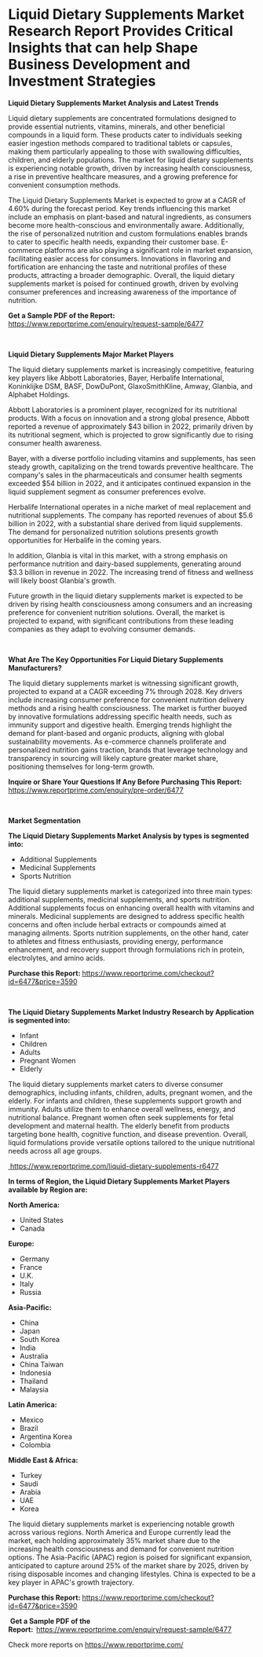 <p><h1>Liquid Dietary Supplements Market Research Report Provides Critical Insights that can help Shape Business Development and Investment Strategies</h1></p><p><strong>Liquid Dietary Supplements Market Analysis and Latest Trends</strong></p>
<p><p>Liquid dietary supplements are concentrated formulations designed to provide essential nutrients, vitamins, minerals, and other beneficial compounds in a liquid form. These products cater to individuals seeking easier ingestion methods compared to traditional tablets or capsules, making them particularly appealing to those with swallowing difficulties, children, and elderly populations. The market for liquid dietary supplements is experiencing notable growth, driven by increasing health consciousness, a rise in preventive healthcare measures, and a growing preference for convenient consumption methods.</p><p>The Liquid Dietary Supplements Market is expected to grow at a CAGR of 4.60% during the forecast period. Key trends influencing this market include an emphasis on plant-based and natural ingredients, as consumers become more health-conscious and environmentally aware. Additionally, the rise of personalized nutrition and custom formulations enables brands to cater to specific health needs, expanding their customer base. E-commerce platforms are also playing a significant role in market expansion, facilitating easier access for consumers. Innovations in flavoring and fortification are enhancing the taste and nutritional profiles of these products, attracting a broader demographic. Overall, the liquid dietary supplements market is poised for continued growth, driven by evolving consumer preferences and increasing awareness of the importance of nutrition.</p></p>
<p><strong>Get a Sample PDF of the Report:&nbsp;</strong> <a href="https://www.reportprime.com/enquiry/request-sample/6477?utm_campaign=2657&utm_medium=2&utm_source=Github&utm_content=ia&utm_term=19032025&utm_id=liquid-dietary-supplements">https://www.reportprime.com/enquiry/request-sample/6477</a></p>
<p>&nbsp;</p>
<p><strong>Liquid Dietary Supplements Major Market Players</strong></p>
<p><p>The liquid dietary supplements market is increasingly competitive, featuring key players like Abbott Laboratories, Bayer, Herbalife International, Koninklijke DSM, BASF, DowDuPont, GlaxoSmithKline, Amway, Glanbia, and Alphabet Holdings. </p><p>Abbott Laboratories is a prominent player, recognized for its nutritional products. With a focus on innovation and a strong global presence, Abbott reported a revenue of approximately $43 billion in 2022, primarily driven by its nutritional segment, which is projected to grow significantly due to rising consumer health awareness.</p><p>Bayer, with a diverse portfolio including vitamins and supplements, has seen steady growth, capitalizing on the trend towards preventive healthcare. The company's sales in the pharmaceuticals and consumer health segments exceeded $54 billion in 2022, and it anticipates continued expansion in the liquid supplement segment as consumer preferences evolve.</p><p>Herbalife International operates in a niche market of meal replacement and nutritional supplements. The company has reported revenues of about $5.6 billion in 2022, with a substantial share derived from liquid supplements. The demand for personalized nutrition solutions presents growth opportunities for Herbalife in the coming years.</p><p>In addition, Glanbia is vital in this market, with a strong emphasis on performance nutrition and dairy-based supplements, generating around $3.3 billion in revenue in 2022. The increasing trend of fitness and wellness will likely boost Glanbia's growth.</p><p>Future growth in the liquid dietary supplements market is expected to be driven by rising health consciousness among consumers and an increasing preference for convenient nutrition solutions. Overall, the market is projected to expand, with significant contributions from these leading companies as they adapt to evolving consumer demands.</p></p>
<p>&nbsp;</p>
<p><strong>What Are The Key Opportunities For Liquid Dietary Supplements Manufacturers?</strong></p>
<p><p>The liquid dietary supplements market is witnessing significant growth, projected to expand at a CAGR exceeding 7% through 2028. Key drivers include increasing consumer preference for convenient nutrition delivery methods and a rising health consciousness. The market is further buoyed by innovative formulations addressing specific health needs, such as immunity support and digestive health. Emerging trends highlight the demand for plant-based and organic products, aligning with global sustainability movements. As e-commerce channels proliferate and personalized nutrition gains traction, brands that leverage technology and transparency in sourcing will likely capture greater market share, positioning themselves for long-term growth.</p></p>
<p><strong>Inquire or Share Your Questions If Any Before Purchasing This Report:</strong> <a href="https://www.reportprime.com/enquiry/pre-order/6477?utm_campaign=2657&utm_medium=2&utm_source=Github&utm_content=ia&utm_term=19032025&utm_id=liquid-dietary-supplements">https://www.reportprime.com/enquiry/pre-order/6477</a></p>
<p>&nbsp;</p>
<p><strong>Market Segmentation</strong></p>
<p><strong>The Liquid Dietary Supplements Market Analysis by types is segmented into:</strong></p>
<p><ul><li>Additional Supplements</li><li>Medicinal Supplements</li><li>Sports Nutrition</li></ul></p>
<p><p>The liquid dietary supplements market is categorized into three main types: additional supplements, medicinal supplements, and sports nutrition. Additional supplements focus on enhancing overall health with vitamins and minerals. Medicinal supplements are designed to address specific health concerns and often include herbal extracts or compounds aimed at managing ailments. Sports nutrition supplements, on the other hand, cater to athletes and fitness enthusiasts, providing energy, performance enhancement, and recovery support through formulations rich in protein, electrolytes, and amino acids.</p></p>
<p><strong>Purchase this Report:&nbsp;</strong><a href="https://www.reportprime.com/checkout?id=6477&price=3590&utm_campaign=2657&utm_medium=2&utm_source=Github&utm_content=ia&utm_term=19032025&utm_id=liquid-dietary-supplements">https://www.reportprime.com/checkout?id=6477&price=3590</a></p>
<p>&nbsp;</p>
<p><strong>The Liquid Dietary Supplements Market Industry Research by Application is segmented into:</strong></p>
<p><ul><li>Infant</li><li>Children</li><li>Adults</li><li>Pregnant Women</li><li>Elderly</li></ul></p>
<p><p>The liquid dietary supplements market caters to diverse consumer demographics, including infants, children, adults, pregnant women, and the elderly. For infants and children, these supplements support growth and immunity. Adults utilize them to enhance overall wellness, energy, and nutritional balance. Pregnant women often seek supplements for fetal development and maternal health. The elderly benefit from products targeting bone health, cognitive function, and disease prevention. Overall, liquid formulations provide versatile options tailored to the unique nutritional needs across all age groups.</p></p>
<p><a href="https://www.reportprime.com/liquid-dietary-supplements-r6477?utm_campaign=2657&utm_medium=2&utm_source=Github&utm_content=ia&utm_term=19032025&utm_id=liquid-dietary-supplements">&nbsp;https://www.reportprime.com/liquid-dietary-supplements-r6477</a></p>
<p><strong>In terms of Region, the Liquid Dietary Supplements Market Players available by Region are:</strong></p>
<p>
    <p> <strong> North America: </strong>
        <ul>
            <li>United States</li>
            <li>Canada</li>
        </ul>
        </p> 
    <p> <strong> Europe: </strong>
        <ul>
            <li>Germany</li>
            <li>France</li>
            <li>U.K.</li>
            <li>Italy</li>
            <li>Russia</li>
        </ul>
        </p> 
    <p> <strong> Asia-Pacific: </strong>
        <ul>
            <li>China</li>
            <li>Japan</li>
            <li>South Korea</li>
            <li>India</li>
            <li>Australia</li>
            <li>China Taiwan</li>
            <li>Indonesia</li>
            <li>Thailand</li>
            <li>Malaysia</li>
        </ul>
        </p> 
    <p> <strong> Latin America: </strong>
        <ul>
            <li>Mexico</li>
            <li>Brazil</li>
            <li>Argentina Korea</li>
            <li>Colombia</li>
        </ul>
        </p> 
    <p> <strong> Middle East & Africa: </strong>
        <ul>
            <li>Turkey</li>
            <li>Saudi</li>
            <li>Arabia</li>
            <li>UAE</li>
            <li>Korea</li>
        </ul>
    </p>
    </p>
<p><p>The liquid dietary supplements market is experiencing notable growth across various regions. North America and Europe currently lead the market, each holding approximately 35% market share due to the increasing health consciousness and demand for convenient nutrition options. The Asia-Pacific (APAC) region is poised for significant expansion, anticipated to capture around 25% of the market share by 2025, driven by rising disposable incomes and changing lifestyles. China is expected to be a key player in APAC's growth trajectory.</p></p>
<p><strong>Purchase this Report: </strong><a href="https://www.reportprime.com/checkout?id=6477&price=3590&utm_campaign=2657&utm_medium=2&utm_source=Github&utm_content=ia&utm_term=19032025&utm_id=liquid-dietary-supplements">https://www.reportprime.com/checkout?id=6477&price=3590</a></p>
<p>&nbsp;<strong>Get a Sample PDF of the Report:&nbsp;&nbsp;</strong><a href="https://www.reportprime.com/enquiry/request-sample/6477?utm_campaign=2657&utm_medium=2&utm_source=Github&utm_content=ia&utm_term=19032025&utm_id=liquid-dietary-supplements">https://www.reportprime.com/enquiry/request-sample/6477</a></p>
<p><strong></strong></p>
<p>Check more reports on <a href="https://www.reportprime.com/?utm_campaign=2657&utm_medium=2&utm_source=Github&utm_content=ia&utm_term=19032025&utm_id=liquid-dietary-supplements">https://www.reportprime.com/</a></p>